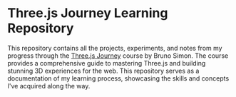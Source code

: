 # Three.js Journey Learning Repository

This repository contains all the projects, experiments, and notes from my progress through the [Three.js Journey](https://threejs-journey.com/) course by Bruno Simon. The course provides a comprehensive guide to mastering Three.js and building stunning 3D experiences for the web. This repository serves as a documentation of my learning process, showcasing the skills and concepts I've acquired along the way.
